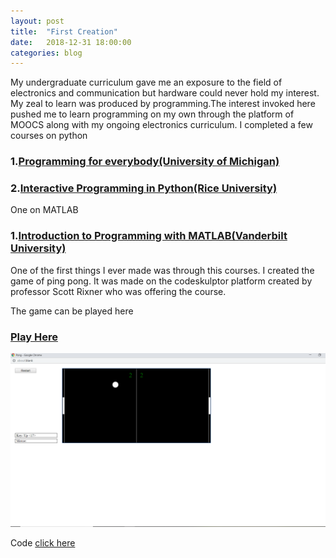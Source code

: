 ```yaml
---
layout: post
title:  "First Creation"
date:   2018-12-31 18:00:00
categories: blog
---
```

My undergraduate curriculum gave me an exposure to the field of electronics and communication but hardware could never hold my interest. My zeal to learn was produced by programming.The interest invoked here pushed me to learn programming on my own through the platform of MOOCS along with my ongoing electronics curriculum. I completed a few courses on python 

### 1.[Programming for everybody(University of Michigan)][python1]

### 2.[Interactive Programming in Python(Rice University)][python2]

One on MATLAB

### 1.[Introduction to Programming with MATLAB(Vanderbilt University)][matlab]

One of the first things I ever made was through this courses. I created the game of ping pong. It was made on the codeskulptor platform created by professor Scott Rixner who was offering the course. 

The game can be played here 

### [Play Here][game]

<div class ="honeycombpic">
<img src="https://github.com/parihardeepanshu/parihardeepanshu.github.io/blob/master/Pong.png?raw=true"/>
</div>

Code [click here][checkin]

[python1]: https://www.coursera.org/account/accomplishments/certificate/7F4VTA8AJZ
[python2]: https://www.coursera.org/account/accomplishments/certificate/5TXPYNYVXA
[matlab]: https://www.coursera.org/account/accomplishments/certificate/9Y77AW8YER
[game]:http://www.codeskulptor.org/#user45_ZEp2Z6ZvwH_1.py
[checkin]:https://github.com/parihardeepanshu/Pong/blob/master/pong.py

